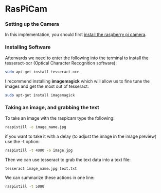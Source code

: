 RasPiCam
========

### Setting up the Camera

In this implementation, you should first [install the raspberry pi camera](http://thepihut.com/pages/how-to-install-the-raspberry-pi-camera).

### Installing Software

Afterwards we need to enter the following into the terminal to install the tesseract-ocr (Optical Character Recognition software):

```bash
sudo apt-get install tesseract-ocr
```

I recommend installing **imagemagick** which will allow us to fine tune the images and get the most out of tesseract:

```bash
sudo apt-get install imagemagick
```

### Taking an image, and grabbing the text

To take an image with the raspicam type the following:

```bash
raspistill -o image_name.jpg
```

if you want to take it with a delay (to adjust the image in the image preview) use the -t option:

```bash
raspistill -t 4000 -o image.jpg
```



Then we can use tesseract to grab the text data into a text file:

```bash
tesseract image_name.jpg text.txt

```

We can summarize these actions in one line:
```bash
raspistill -t 5000

```

